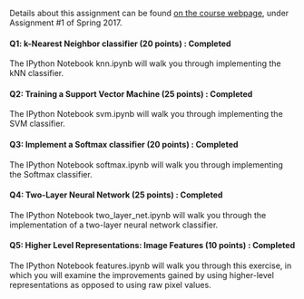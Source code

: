 Details about this assignment can be found [on the course webpage](http://cs231n.stanford.edu/2017/), under Assignment #1 of Spring 2017.

#### Q1: k-Nearest Neighbor classifier (20 points) : Completed
The IPython Notebook knn.ipynb will walk you through implementing the kNN classifier.

#### Q2: Training a Support Vector Machine (25 points) : Completed
The IPython Notebook svm.ipynb will walk you through implementing the SVM classifier.

#### Q3: Implement a Softmax classifier (20 points) : Completed
The IPython Notebook softmax.ipynb will walk you through implementing the Softmax classifier.

#### Q4: Two-Layer Neural Network (25 points) : Completed
The IPython Notebook two_layer_net.ipynb will walk you through the implementation of a two-layer neural network classifier.

#### Q5: Higher Level Representations: Image Features (10 points) : Completed
The IPython Notebook features.ipynb will walk you through this exercise, in which you will examine the improvements gained by using higher-level representations as opposed to using raw pixel values.
